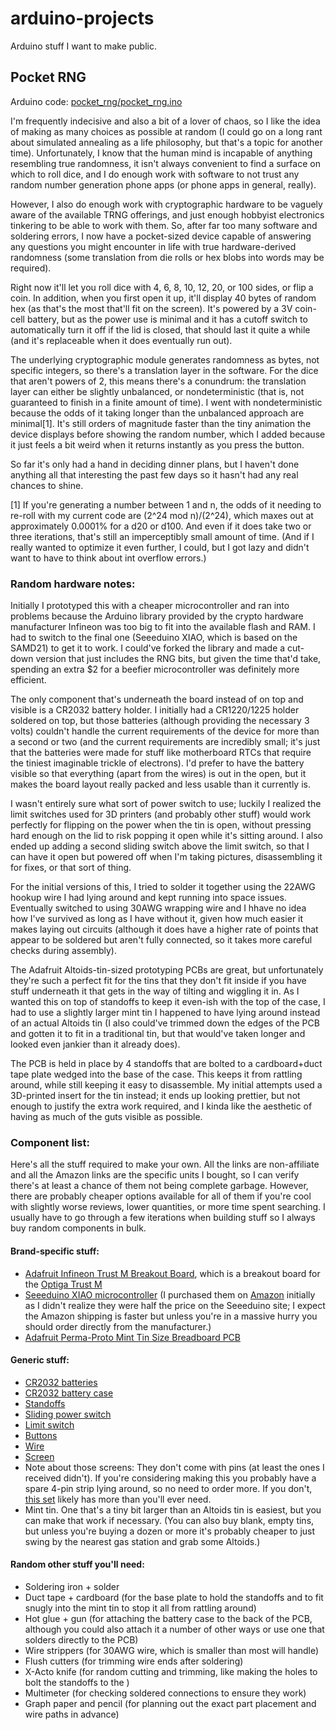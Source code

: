 # arduino-projects
Arduino stuff I want to make public.

## Pocket RNG

Arduino code: [pocket_rng/pocket_rng.ino](pocket_rng/pocket_rng.ino)

I'm frequently indecisive and also a bit of a lover of chaos, so I like the idea of making as many choices as possible at random (I could go on a long rant about simulated annealing as a life philosophy, but that's a topic for another time). Unfortunately, I know that the human mind is incapable of anything resembling true randomness, it isn't always convenient to find a surface on which to roll dice, and I do enough work with software to not trust any random number generation phone apps (or phone apps in general, really).

However, I also do enough work with cryptographic hardware to be vaguely aware of the available TRNG offerings, and just enough hobbyist electronics tinkering to be able to work with them. So, after far too many software and soldering errors, I now have a pocket-sized device capable of answering any questions you might encounter in life with true hardware-derived randomness (some translation from die rolls or hex blobs into words may be required).

Right now it'll let you roll dice with 4, 6, 8, 10, 12, 20, or 100 sides, or flip a coin. In addition, when you first open it up, it'll display 40 bytes of random hex (as that's the most that'll fit on the screen). It's powered by a 3V coin-cell battery, but as the power use is minimal and it has a cutoff switch to automatically turn it off if the lid is closed, that should last it quite a while (and it's replaceable when it does eventually run out).

The underlying cryptographic module generates randomness as bytes, not specific integers, so there's a translation layer in the software. For the dice that aren't powers of 2, this means there's a conundrum: the translation layer can either be slightly unbalanced, or nondeterministic (that is, not guaranteed to finish in a finite amount of time). I went with nondeterministic because the odds of it taking longer than the unbalanced approach are minimal[1]. It's still orders of magnitude faster than the tiny animation the device displays before showing the random number, which I added because it just feels a bit weird when it returns instantly as you press the button.

So far it's only had a hand in deciding dinner plans, but I haven't done anything all that interesting the past few days so it hasn't had any real chances to shine.

[1] If you're generating a number between 1 and n, the odds of it needing to re-roll with my current code are (2^24 mod n)/(2^24), which maxes out at approximately 0.0001% for a d20 or d100. And even if it does take two or three iterations, that's still an imperceptibly small amount of time. (And if I really wanted to optimize it even further, I could, but I got lazy and didn't want to have to think about int overflow errors.)

### Random hardware notes:

Initially I prototyped this with a cheaper microcontroller and ran into problems because the Arduino library provided by the crypto hardware manufacturer Infineon was too big to fit into the available flash and RAM. I had to switch to the final one (Seeeduino XIAO, which is based on the SAMD21) to get it to work. I could've forked the library and made a cut-down version that just includes the RNG bits, but given the time that'd take, spending an extra $2 for a beefier microcontroller was definitely more efficient.

The only component that's underneath the board instead of on top and visible is a CR2032 battery holder. I initially had a CR1220/1225 holder soldered on top, but those batteries (although providing the necessary 3 volts) couldn't handle the current requirements of the device for more than a second or two (and the current requirements are incredibly small; it's just that the batteries were made for stuff like motherboard RTCs that require the tiniest imaginable trickle of electrons). I'd prefer to have the battery visible so that everything (apart from the wires) is out in the open, but it makes the board layout really packed and less usable than it currently is.

I wasn't entirely sure what sort of power switch to use; luckily I realized the limit switches used for 3D printers (and probably other stuff) would work perfectly for flipping on the power when the tin is open, without pressing hard enough on the lid to risk popping it open while it's sitting around. I also ended up adding a second sliding switch above the limit switch, so that I can have it open but powered off when I'm taking pictures, disassembling it for fixes, or that sort of thing.

For the initial versions of this, I tried to solder it together using the 22AWG hookup wire I had lying around and kept running into space issues. Eventually switched to using 30AWG wrapping wire and I hhave no idea how I've survived as long as I have without it, given how much easier it makes laying out circuits (although it does have a higher rate of points that appear to be soldered but aren't fully connected, so it takes more careful checks during assembly).

The Adafruit Altoids-tin-sized prototyping PCBs are great, but unfortunately they're such a perfect fit for the tins that they don't fit inside if you have stuff underneath it that gets in the way of tilting and wiggling it in. As I wanted this on top of standoffs to keep it even-ish with the top of the case, I had to use a slightly larger mint tin I happened to have lying around instead of an actual Altoids tin (I also could've trimmed down the edges of the PCB and gotten it to fit in a traditional tin, but that would've taken longer and looked even jankier than it already does).

The PCB is held in place by 4 standoffs that are bolted to a cardboard+duct tape plate wedged into the base of the case. This keeps it from rattling around, while still keeping it easy to disassemble. My initial attempts used a 3D-printed insert for the tin instead; it ends up looking prettier, but not enough to justify the extra work required, and I kinda like the aesthetic of having as much of the guts visible as possible.

### Component list:

Here's all the stuff required to make your own. All the links are non-affiliate and all the Amazon links are the specific units I bought, so I can verify there's at least a chance of them not being complete garbage. However, there are probably cheaper options available for all of them if you're cool with slightly worse reviews, lower quantities, or more time spent searching. I usually have to go through a few iterations when building stuff so I always buy random components in bulk.

#### Brand-specific stuff:

* [Adafruit Infineon Trust M Breakout Board](https://www.adafruit.com/product/4351), which is a breakout board for the [Optiga Trust M](https://www.infineon.com/cms/en/product/security-smart-card-solutions/optiga-embedded-security-solutions/optiga-trust/optiga-trust-m-sls32aia/)
* [Seeeduino XIAO microcontroller](https://www.seeedstudio.com/Seeeduino-XIAO-Arduino-Microcontroller-SAMD21-Cortex-M0+-p-4426.html) (I purchased them on [Amazon](https://smile.amazon.com/gp/product/B08745JBRP) initially as I didn't realize they were half the price on the Seeeduino site; I expect the Amazon shipping is faster but unless you're in a massive hurry you should order directly from the manufacturer.)
* [Adafruit Perma-Proto Mint Tin Size Breadboard PCB](https://www.adafruit.com/product/723)

#### Generic stuff:

* [CR2032 batteries](https://smile.amazon.com/gp/product/B004AT21R2)
* [CR2032 battery case](https://smile.amazon.com/gp/product/B07BXDHT4B)
* [Standoffs](https://smile.amazon.com/gp/product/B07CNF3W7B)
* [Sliding power switch](https://smile.amazon.com/gp/product/B007QAJUUS)
* [Limit switch](https://smile.amazon.com/gp/product/B073TYWX86)
* [Buttons](https://smile.amazon.com/gp/product/B01N76KBC6)
* [Wire](https://smile.amazon.com/gp/product/B01LWI20M0)
* [Screen](https://smile.amazon.com/gp/product/B01MZ7YU8X)
 * Note about those screens: They don't come with pins (at least the ones I received didn't). If you're considering making this you probably have a spare 4-pin strip lying around, so no need to order more. If you don't, [this set](https://smile.amazon.com/gp/product/B07X23LQQF) likely has more than you'll ever need.
* Mint tin. One that's a tiny bit larger than an Altoids tin is easiest, but you can make that work if necessary. (You can also buy blank, empty tins, but unless you're buying a dozen or more it's probably cheaper to just swing by the nearest gas station and grab some Altoids.)

#### Random other stuff you'll need:

* Soldering iron + solder
* Duct tape + cardboard (for the base plate to hold the standoffs and to fit snugly into the mint tin to stop it all from rattling around)
* Hot glue + gun (for attaching the battery case to the back of the PCB, although you could also attach it a number of other ways or use one that solders directly to the PCB)
* Wire strippers (for 30AWG wire, which is smaller than most will handle)
* Flush cutters (for trimming wire ends after soldering)
* X-Acto knife (for random cutting and trimming, like making the holes to bolt the standoffs to the )
* Multimeter (for checking soldered connections to ensure they work)
* Graph paper and pencil (for planning out the exact part placement and wire paths in advance)
